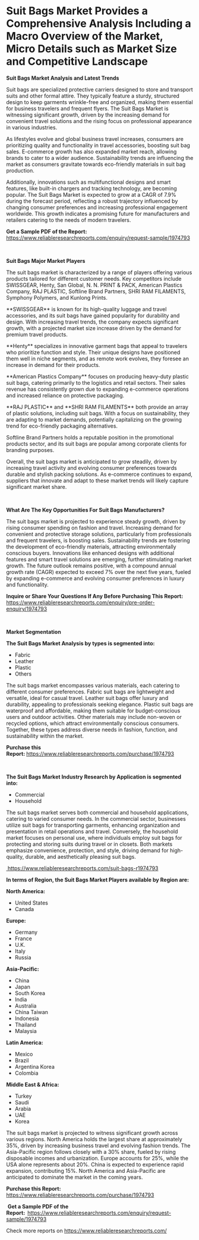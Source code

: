 <p><h1>Suit Bags Market Provides a Comprehensive Analysis Including a Macro Overview of the Market, Micro Details such as Market Size and Competitive Landscape</h1></p><p><strong>Suit Bags Market Analysis and Latest Trends</strong></p>
<p><p>Suit bags are specialized protective carriers designed to store and transport suits and other formal attire. They typically feature a sturdy, structured design to keep garments wrinkle-free and organized, making them essential for business travelers and frequent flyers. The Suit Bags Market is witnessing significant growth, driven by the increasing demand for convenient travel solutions and the rising focus on professional appearance in various industries.</p><p>As lifestyles evolve and global business travel increases, consumers are prioritizing quality and functionality in travel accessories, boosting suit bag sales. E-commerce growth has also expanded market reach, allowing brands to cater to a wider audience. Sustainability trends are influencing the market as consumers gravitate towards eco-friendly materials in suit bag production.</p><p>Additionally, innovations such as multifunctional designs and smart features, like built-in chargers and tracking technology, are becoming popular. The Suit Bags Market is expected to grow at a CAGR of 7.9% during the forecast period, reflecting a robust trajectory influenced by changing consumer preferences and increasing professional engagement worldwide. This growth indicates a promising future for manufacturers and retailers catering to the needs of modern travelers.</p></p>
<p><strong>Get a Sample PDF of the Report:&nbsp;</strong> <a href="https://www.reliableresearchreports.com/enquiry/request-sample/1974793?utm_campaign=2030&utm_medium=2&utm_source=Github&utm_content=ia&utm_term=08022025&utm_id=suit-bags">https://www.reliableresearchreports.com/enquiry/request-sample/1974793</a></p>
<p>&nbsp;</p>
<p><strong>Suit Bags Major Market Players</strong></p>
<p><p>The suit bags market is characterized by a range of players offering various products tailored for different customer needs. Key competitors include SWISSGEAR, Henty, San Global, N. N. PRINT & PACK, American Plastics Company, RAJ PLASTIC, Softline Brand Partners, SHRI RAM FILAMENTS, Symphony Polymers, and Kunlong Prints.</p><p>**SWISSGEAR** is known for its high-quality luggage and travel accessories, and its suit bags have gained popularity for durability and design. With increasing travel trends, the company expects significant growth, with a projected market size increase driven by the demand for premium travel products.</p><p>**Henty** specializes in innovative garment bags that appeal to travelers who prioritize function and style. Their unique designs have positioned them well in niche segments, and as remote work evolves, they foresee an increase in demand for their products.</p><p>**American Plastics Company** focuses on producing heavy-duty plastic suit bags, catering primarily to the logistics and retail sectors. Their sales revenue has consistently grown due to expanding e-commerce operations and increased reliance on protective packaging.</p><p>**RAJ PLASTIC** and **SHRI RAM FILAMENTS** both provide an array of plastic solutions, including suit bags. With a focus on sustainability, they are adapting to market demands, potentially capitalizing on the growing trend for eco-friendly packaging alternatives.</p><p>Softline Brand Partners holds a reputable position in the promotional products sector, and its suit bags are popular among corporate clients for branding purposes.</p><p>Overall, the suit bags market is anticipated to grow steadily, driven by increasing travel activity and evolving consumer preferences towards durable and stylish packing solutions. As e-commerce continues to expand, suppliers that innovate and adapt to these market trends will likely capture significant market share.</p></p>
<p>&nbsp;</p>
<p><strong>What Are The Key Opportunities For Suit Bags Manufacturers?</strong></p>
<p><p>The suit bags market is projected to experience steady growth, driven by rising consumer spending on fashion and travel. Increasing demand for convenient and protective storage solutions, particularly from professionals and frequent travelers, is boosting sales. Sustainability trends are fostering the development of eco-friendly materials, attracting environmentally conscious buyers. Innovations like enhanced designs with additional features and smart travel solutions are emerging, further stimulating market growth. The future outlook remains positive, with a compound annual growth rate (CAGR) expected to exceed 7% over the next five years, fueled by expanding e-commerce and evolving consumer preferences in luxury and functionality.</p></p>
<p><strong>Inquire or Share Your Questions If Any Before Purchasing This Report:</strong> <a href="https://www.reliableresearchreports.com/enquiry/pre-order-enquiry/1974793?utm_campaign=2030&utm_medium=2&utm_source=Github&utm_content=ia&utm_term=08022025&utm_id=suit-bags">https://www.reliableresearchreports.com/enquiry/pre-order-enquiry/1974793</a></p>
<p>&nbsp;</p>
<p><strong>Market Segmentation</strong></p>
<p><strong>The Suit Bags Market Analysis by types is segmented into:</strong></p>
<p><ul><li>Fabric</li><li>Leather</li><li>Plastic</li><li>Others</li></ul></p>
<p><p>The suit bags market encompasses various materials, each catering to different consumer preferences. Fabric suit bags are lightweight and versatile, ideal for casual travel. Leather suit bags offer luxury and durability, appealing to professionals seeking elegance. Plastic suit bags are waterproof and affordable, making them suitable for budget-conscious users and outdoor activities. Other materials may include non-woven or recycled options, which attract environmentally conscious consumers. Together, these types address diverse needs in fashion, function, and sustainability within the market.</p></p>
<p><strong>Purchase this Report:&nbsp;</strong><a href="https://www.reliableresearchreports.com/purchase/1974793?utm_campaign=2030&utm_medium=2&utm_source=Github&utm_content=ia&utm_term=08022025&utm_id=suit-bags">https://www.reliableresearchreports.com/purchase/1974793</a></p>
<p>&nbsp;</p>
<p><strong>The Suit Bags Market Industry Research by Application is segmented into:</strong></p>
<p><ul><li>Commercial</li><li>Household</li></ul></p>
<p><p>The suit bags market serves both commercial and household applications, catering to varied consumer needs. In the commercial sector, businesses utilize suit bags for transporting garments, enhancing organization and presentation in retail operations and travel. Conversely, the household market focuses on personal use, where individuals employ suit bags for protecting and storing suits during travel or in closets. Both markets emphasize convenience, protection, and style, driving demand for high-quality, durable, and aesthetically pleasing suit bags.</p></p>
<p><a href="https://www.reliableresearchreports.com/suit-bags-r1974793?utm_campaign=2030&utm_medium=2&utm_source=Github&utm_content=ia&utm_term=08022025&utm_id=suit-bags">&nbsp;https://www.reliableresearchreports.com/suit-bags-r1974793</a></p>
<p><strong>In terms of Region, the Suit Bags Market Players available by Region are:</strong></p>
<p>
    <p> <strong> North America: </strong>
        <ul>
            <li>United States</li>
            <li>Canada</li>
        </ul>
        </p> 
    <p> <strong> Europe: </strong>
        <ul>
            <li>Germany</li>
            <li>France</li>
            <li>U.K.</li>
            <li>Italy</li>
            <li>Russia</li>
        </ul>
        </p> 
    <p> <strong> Asia-Pacific: </strong>
        <ul>
            <li>China</li>
            <li>Japan</li>
            <li>South Korea</li>
            <li>India</li>
            <li>Australia</li>
            <li>China Taiwan</li>
            <li>Indonesia</li>
            <li>Thailand</li>
            <li>Malaysia</li>
        </ul>
        </p> 
    <p> <strong> Latin America: </strong>
        <ul>
            <li>Mexico</li>
            <li>Brazil</li>
            <li>Argentina Korea</li>
            <li>Colombia</li>
        </ul>
        </p> 
    <p> <strong> Middle East & Africa: </strong>
        <ul>
            <li>Turkey</li>
            <li>Saudi</li>
            <li>Arabia</li>
            <li>UAE</li>
            <li>Korea</li>
        </ul>
    </p>
    </p>
<p><p>The suit bags market is projected to witness significant growth across various regions. North America holds the largest share at approximately 35%, driven by increasing business travel and evolving fashion trends. The Asia-Pacific region follows closely with a 30% share, fueled by rising disposable incomes and urbanization. Europe accounts for 25%, while the USA alone represents about 20%. China is expected to experience rapid expansion, contributing 15%. North America and Asia-Pacific are anticipated to dominate the market in the coming years.</p></p>
<p><strong>Purchase this Report: </strong><a href="https://www.reliableresearchreports.com/purchase/1974793?utm_campaign=2030&utm_medium=2&utm_source=Github&utm_content=ia&utm_term=08022025&utm_id=suit-bags">https://www.reliableresearchreports.com/purchase/1974793</a></p>
<p>&nbsp;<strong>Get a Sample PDF of the Report:&nbsp;&nbsp;</strong><a href="https://www.reliableresearchreports.com/enquiry/request-sample/1974793?utm_campaign=2030&utm_medium=2&utm_source=Github&utm_content=ia&utm_term=08022025&utm_id=suit-bags">https://www.reliableresearchreports.com/enquiry/request-sample/1974793</a></p>
<p><strong></strong></p>
<p>Check more reports on <a href="https://www.reliableresearchreports.com/?utm_campaign=2030&utm_medium=2&utm_source=Github&utm_content=ia&utm_term=08022025&utm_id=suit-bags">https://www.reliableresearchreports.com/</a></p>